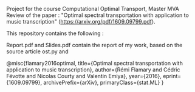 Project for the course Computational Optimal Transport, Master MVA
Review of the paper : "Optimal spectral transportation with application to music transcription" (https://arxiv.org/pdf/1609.09799.pdf).

This repository contains the following : 

Report.pdf and Slides.pdf contain the report of my work, based on the source article
ost.py and 

@misc{flamary2016optimal,
      title={Optimal spectral transportation with application to music transcription}, 
      author={Rémi Flamary and Cédric Févotte and Nicolas Courty and Valentin Emiya},
      year={2016},
      eprint={1609.09799},
      archivePrefix={arXiv},
      primaryClass={stat.ML}
}


